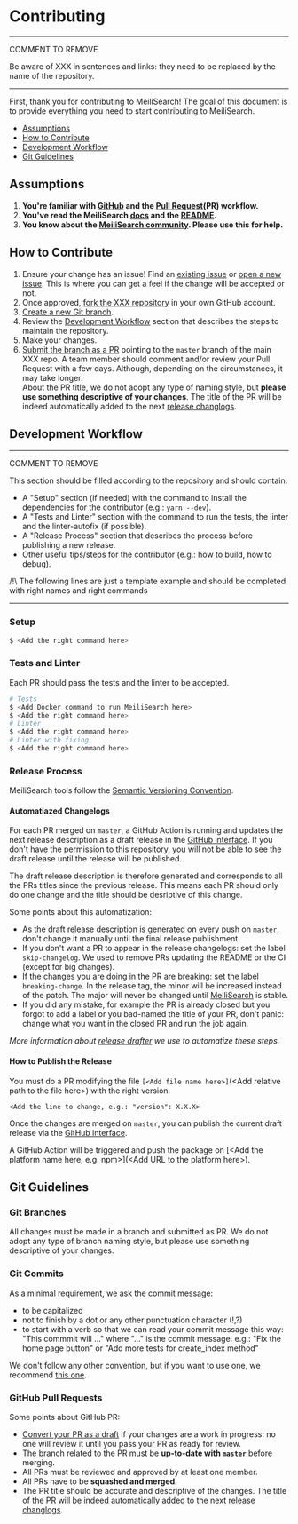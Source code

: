 # Contributing

---

COMMENT TO REMOVE

Be aware of XXX in sentences and links: they need to be replaced by the name of the repository.

---

First, thank you for contributing to MeiliSearch! The goal of this document is to provide everything you need to start contributing to MeiliSearch.

<!-- MarkdownTOC autolink="true" style="ordered" indent="   " -->

- [Assumptions](#assumptions)
- [How to Contribute](#how-to-contribute)
- [Development Workflow](#development-workflow)
- [Git Guidelines](#git-guidelines)

<!-- /MarkdownTOC -->

## Assumptions

1. **You're familiar with [GitHub](https://github.com) and the [Pull Request](https://help.github.com/en/github/collaborating-with-issues-and-pull-requests/about-pull-requests)(PR) workflow.**
2. **You've read the MeiliSearch [docs](https://docs.meilisearch.com) and the [README](/README.md).**
3. **You know about the [MeiliSearch community](https://docs.meilisearch.com/resources/contact.html). Please use this for help.**

## How to Contribute

1. Ensure your change has an issue! Find an [existing issue](https://github.com/meilisearch/XXX/issues/) or [open a new issue](https://github.com/meilisearch/XXX/issues/new). This is where you can get a feel if the change will be accepted or not.
2. Once approved, [fork the XXX repository](https://help.github.com/en/github/getting-started-with-github/fork-a-repo) in your own GitHub account.
3. [Create a new Git branch](https://help.github.com/en/github/collaborating-with-issues-and-pull-requests/creating-and-deleting-branches-within-your-repository).
4. Review the [Development Workflow](#workflow) section that describes the steps to maintain the repository.
5. Make your changes.
6. [Submit the branch as a PR](https://help.github.com/en/github/collaborating-with-issues-and-pull-requests/creating-a-pull-request-from-a-fork) pointing to the `master` branch of the main XXX repo. A team member should comment and/or review your Pull Request with a few days. Although, depending on the circumstances, it may take longer.<br>
   About the PR title, we do not adopt any type of  naming style, but **please use something descriptive of your changes**. The title of the PR will be indeed automatically added to the next [release changlogs](https://github.com/meilisearch/XXX/releases/).

## Development Workflow

---

COMMENT TO REMOVE

This section should be filled according to the repository and should contain:
- A "Setup" section (if needed) with the command to install the dependencies for the contributor (e.g.: `yarn --dev`).
- A "Tests and Linter" section with the command to run the tests, the linter and the linter-autofix (if possible).
- A "Release Process" section that describes the process before publishing a new release.
- Other useful tips/steps for the contributor (e.g.: how to build, how to debug).

/!\ The following lines are just a template example and should be completed with right names and right commands

---

### Setup

```bash
$ <Add the right command here>
```

### Tests and Linter

Each PR should pass the tests and the linter to be accepted.

```bash
# Tests
$ <Add Docker command to run MeiliSearch here>
$ <Add the right command here>
# Linter
$ <Add the right command here>
# Linter with fixing
$ <Add the right command here>
```

### Release Process

MeiliSearch tools follow the [Semantic Versioning Convention](https://semver.org/).


#### Automatiazed Changelogs

For each PR merged on `master`, a GitHub Action is running and updates the next release description as a draft release in the [GitHub interface](https://github.com/meilisearch/XXX/releases). If you don't have the permission to this repository, you will not be able to see the draft release until the release will be published.

The draft release description is therefore generated and corresponds to all the PRs titles since the previous release. This means each PR should only do one change and the title should be desriptive of this change.

Some points about this automatization:
- As the draft release description is generated on every push on `master`, don't change it manually until the final release publishment.
- If you don't want a PR to appear in the release changelogs: set the label `skip-changelog`. We used to remove PRs updating the README or the CI (except for big changes).
- If the changes you are doing in the PR are breaking: set the label `breaking-change`. In the release tag, the minor will be increased instead of the patch. The major will never be changed until [MeiliSearch](https://github.com/meilisearch/MeiliSearch) is stable.
- If you did any mistake, for example the PR is already closed but you forgot to add a label or you bad-named the title of your PR, don't panic: change what you want in the closed PR and run the job again.

*More information about [release drafter](https://github.com/release-drafter/release-drafter) we use to automatize these steps.*

#### How to Publish the Release

You must do a PR modifying the file `[<Add file name here>]`(\<Add relative path to the file here\>) with the right version.

```<Add the language here>
<Add the line to change, e.g.: "version": X.X.X>
```

Once the changes are merged on `master`, you can publish the current draft release via the [GitHub interface](https://github.com/meilisearch/XXX/releases).

A GitHub Action will be triggered and push the package on [\<Add the platform name here, e.g. npm>](\<Add URL to the platform here\>).

## Git Guidelines

### Git Branches

All changes must be made in a branch and submitted as PR.
We do not adopt any type of branch naming style, but please use something descriptive of your changes.

### Git Commits

As a minimal requirement, we ask the commit message:
- to be capitalized
- not to finish by a dot or any other punctuation character (!,?)
- to start with a verb so that we can read your commit message this way: "This commmit will ..." where "..." is the commit message.
  e.g.: "Fix the home page button" or "Add more tests for create_index method"

We don't follow any other convention, but if you want to use one, we recommend [this one](https://chris.beams.io/posts/git-commit/).

### GitHub Pull Requests

Some points about GitHub PR:
- [Convert your PR as a draft](https://help.github.com/en/github/collaborating-with-issues-and-pull-requests/changing-the-stage-of-a-pull-request) if your changes are a work in progress: no one will review it until you pass your PR as ready for review.
- The branch related to the PR must be **up-to-date with `master`** before merging.
- All PRs must be reviewed and approved by at least one member.
- All PRs have to be **squashed and merged**.
- The PR title should be accurate and descriptive of the changes. The title of the PR will be indeed automatically added to the next [release changlogs](https://github.com/meilisearch/XXX/releases/).


